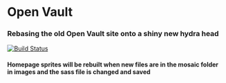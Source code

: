 # Open Vault

### Rebasing the old Open Vault site onto a shiny new hydra head

[![Build Status](https://travis-ci.org/afred/openvault.png)](https://travis-ci.org/afred/openvault)

#### Homepage sprites will be rebuilt when new files are in the mosaic folder in images and the sass file is changed and saved